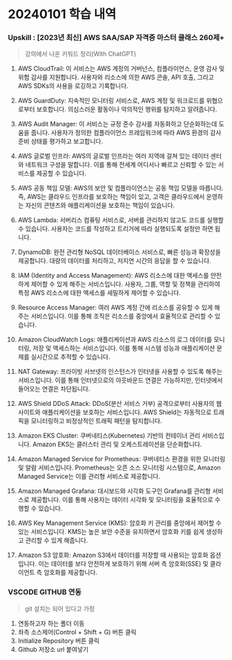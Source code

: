# 20240101 학습 내역

### Upskill : [2023년 최신] AWS SAA/SAP 자격증 마스터 클래스 260제+

> 강의에서 나온 키워드 정리(With ChatGPT)

1. AWS CloudTrail: 이 서비스는 AWS 계정의 거버넌스, 컴플라이언스, 운영 감사 및 위험 감사를 지원합니다. 사용자와 리소스에 의한 AWS 콘솔, API 호출, 그리고 AWS SDKs의 사용을 로깅하고 기록합니다.

2. AWS GuardDuty: 지속적인 모니터링 서비스로, AWS 계정 및 워크로드를 위협으로부터 보호합니다. 의심스러운 활동이나 악의적인 행위를 탐지하고 알려줍니다.

3. AWS Audit Manager: 이 서비스는 규정 준수 감사를 자동화하고 단순화하는데 도움을 줍니다. 사용자가 정의한 컴플라이언스 프레임워크에 따라 AWS 환경의 감사 준비 상태를 평가하고 보고합니다.

4. AWS 글로벌 인프라: AWS의 글로벌 인프라는 여러 지역에 걸쳐 있는 데이터 센터와 네트워크 구성을 말합니다. 이를 통해 전세계 어디서나 빠르고 신뢰할 수 있는 서비스를 제공할 수 있습니다.

5. AWS 공동 책임 모델: AWS의 보안 및 컴플라이언스는 공동 책임 모델을 따릅니다. 즉, AWS는 클라우드 인프라를 보호하는 책임이 있고, 고객은 클라우드에서 운영하는 자신의 콘텐츠와 애플리케이션을 보호하는 책임이 있습니다.

6. AWS Lambda: 서버리스 컴퓨팅 서비스로, 서버를 관리하지 않고도 코드를 실행할 수 있습니다. 사용자는 코드를 작성하고 트리거에 따라 실행되도록 설정만 하면 됩니다.

7. DynamoDB: 완전 관리형 NoSQL 데이터베이스 서비스로, 빠른 성능과 확장성을 제공합니다. 대량의 데이터를 처리하고, 저지연 시간의 응답을 할 수 있습니다.

8. IAM (Identity and Access Management): AWS 리소스에 대한 액세스를 안전하게 제어할 수 있게 해주는 서비스입니다. 사용자, 그룹, 역할 및 정책을 관리하여 특정 AWS 리소스에 대한 액세스를 세밀하게 제어할 수 있습니다.

9. Resource Access Manager: 여러 AWS 계정 간에 리소스를 공유할 수 있게 해주는 서비스입니다. 이를 통해 조직은 리소스를 중앙에서 효율적으로 관리할 수 있습니다.

10. Amazon CloudWatch Logs: 애플리케이션과 AWS 리소스의 로그 데이터를 모니터링, 저장 및 액세스하는 서비스입니다. 이를 통해 시스템 성능과 애플리케이션 문제를 실시간으로 추적할 수 있습니다.

11. NAT Gateway: 프라이빗 서브넷의 인스턴스가 인터넷을 사용할 수 있도록 해주는 서비스입니다. 이를 통해 인터넷으로의 아웃바운드 연결은 가능하지만, 인터넷에서 들어오는 연결은 차단됩니다.

12. AWS Shield DDoS Attack: DDoS(분산 서비스 거부) 공격으로부터 사용자의 웹사이트와 애플리케이션을 보호하는 서비스입니다. AWS Shield는 자동적으로 트래픽을 모니터링하고 비정상적인 트래픽 패턴을 탐지합니다.

13. Amazon EKS Cluster: 쿠버네티스(Kubernetes) 기반의 컨테이너 관리 서비스입니다. Amazon EKS는 클러스터 관리 및 오케스트레이션을 단순화합니다.

14. Amazon Managed Service for Prometheus: 쿠버네티스 환경을 위한 모니터링 및 알람 서비스입니다. Prometheus는 오픈 소스 모니터링 시스템으로, Amazon Managed Service는 이를 관리형 서비스로 제공합니다.

15. Amazon Managed Grafana: 대시보드와 시각화 도구인 Grafana를 관리형 서비스로 제공합니다. 이를 통해 사용자는 데이터 시각화 및 모니터링을 효율적으로 수행할 수 있습니다.

16. AWS Key Management Service (KMS): 암호화 키 관리를 중앙에서 제어할 수 있는 서비스입니다. KMS는 높은 보안 수준을 유지하면서 암호화 키를 쉽게 생성하고 관리할 수 있게 해줍니다.

17. Amazon S3 암호화: Amazon S3에서 데이터를 저장할 때 사용되는 암호화 옵션입니다. 이는 데이터를 보다 안전하게 보호하기 위해 서버 측 암호화(SSE) 및 클라이언트 측 암호화를 제공합니다.


### VSCODE GITHUB 연동
> git 설치는 되어 있다고 가정
1. 연동하고자 하는 폴더 이동
2. 좌측 소스제어(Control + Shift + G) 버튼 클릭
3. Initialize Repository 버튼 클릭
4. Github 저장소 url 붙여넣기